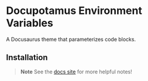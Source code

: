 # Docupotamus Environment Variables

A Docusaurus theme that parameterizes code blocks.

## Installation

> **Note**
> See the [docs site](https://www.docupotamus.io/docs/themes/theme-environment-variables)
> for more helpful notes!
